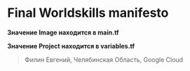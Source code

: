 # Final Worldskills manifesto

**Значение Image находится в main.tf**

**Значение Project находится в variables.tf**

> Филин Евгений, Челябинская Область, Google Cloud
